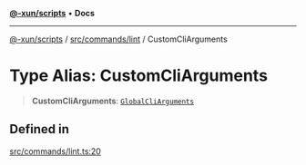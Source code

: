 [**@-xun/scripts**](../../../../README.md) • **Docs**

***

[@-xun/scripts](../../../../README.md) / [src/commands/lint](../README.md) / CustomCliArguments

# Type Alias: CustomCliArguments

> **CustomCliArguments**: [`GlobalCliArguments`](../../../configure/type-aliases/GlobalCliArguments.md)

## Defined in

[src/commands/lint.ts:20](https://github.com/Xunnamius/xscripts/blob/326b67f320920677552b3ade3981268ca8a3447c/src/commands/lint.ts#L20)
